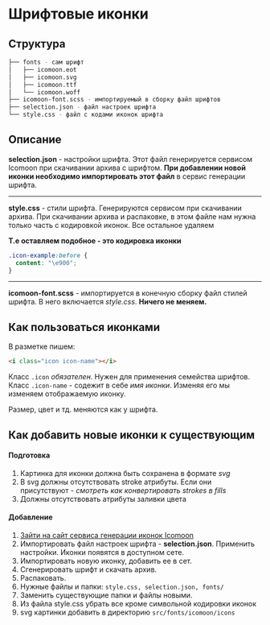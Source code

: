 # Шрифтовые иконки

## Структура

```bash
├── fonts - сам шрифт
│   ├── icomoon.eot
│   ├── icomoon.svg
│   ├── icomoon.ttf
│   └── icomoon.woff
├── icomoon-font.scss - импортируемый в сборку файл шрифтов
├── selection.json - файл настроек шрифта
└── style.css - файл с кодами иконок шрифта
```

## Описание

**selection.json** - настройки шрифта. Этот файл генерируется сервисом Icomoon при скачивании архива с шрифтом.
**При добавлении новой иконки необходимо импортировать этот файл** в сервис генерации шрифта.

***

**style.css** - стили шрифта. Генерируются сервисом при скачивании архива. При скачивании архива и распаковке, в этом файле нам нужна только часть с кодировкой иконок. Все остальное удаляем

**Т.е оставляем подобное - это кодировка иконки**
```css
.icon-example:before {
  content: "\e900";
}
```

***

**icomoon-font.scss** - импортируется в конечную сборку файл стилей шрифта. В него включается *style.css*. **Ничего не меняем.**

## Как пользоваться иконками

В разметке пишем:

```html
<i class="icon icon-name"></i>
```

Класс ```.icon``` *обязателен*. Нужен для применения семейства шрифтов.
Класс ```.icon-name``` - содежит в себе *имя иконки*. Изменяя его мы изменяем отображаемую иконку.

Размер, цвет и тд. меняются как у шрифта.

## Как добавить новые иконки к существующим

#### Подготовка

1. Картинка для иконки должна быть сохранена в формате *svg*
1. В svg должны отсутствовать stroke атрибуты. Если они присутствуют - *смотреть как конвертировать strokes в fills*
1. Должны отсутствовать атрибуты заливки цвета

#### Добавление

1. [Зайти на сайт сервиса генерации иконок Icomoon](https://icomoon.io/app/#/select)
1. Импортировать файл настроек шрифта - **selection.json**. Применить настройки. Иконки появятся в доступном сете.
1. Импортировать новую иконку, добавить ее в сет.
1. Сгенерировать шрифт и скачать архив.
1. Распаковать.
1. Нужные файлы и папки: ```style.css, selection.json, fonts/```
1. Заменить существующие папки и файлы новыми.
1. Из файла style.css убрать все кроме символьной кодировки иконок
1. svg картинки добавить в директорию ```src/fonts/icomoon/icons```


